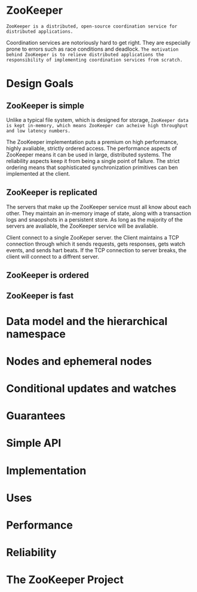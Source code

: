 
# ZooKeeper

`ZooKeeper is a distributed, open-source coordination service for distributed applications.`

Coordination services are notoriously hard to get right. They are especially prone to errors such as race conditions and deadlock. `The motivation behind ZooKeeper is to relieve distributed applications the responsibility of implementing coordination services from scratch.`

# Design Goals

## ZooKeeper is simple

Unlike a typical file system, which is designed for storage, `ZooKeeper data is kept in-memory, which means ZooKeeper can acheive high throughput and low latency numbers.`

The ZooKeeper implementation puts a premium on high performance, highly avaliable, strictly ordered access. The performance aspects of ZooKeeper means it can be used in large, distributed systems. The reliability aspects keep it from being a single point of failure. The strict ordering means that sophisticated synchronization primitives can ben implemented at the client.

## ZooKeeper is replicated

The servers that make up the ZooKeeper service must all know about each other. They maintain an in-memory image of state, along with a transaction logs and snaopshots in a persistent store. As long as the majority of the servers are avaliable, the ZooKeeper service will be avaliable.

Client connect to a single ZooKeper server. the Client maintains a TCP connection through which it sends requests, gets responses, gets watch events, and sends hart beats. If the TCP connection to server breaks, the client will connect to a diffrent server.

## ZooKeeper is ordered

## ZooKeeper is fast

# Data model and the hierarchical namespace

# Nodes and ephemeral nodes

# Conditional updates and watches

# Guarantees

# Simple API

# Implementation

# Uses

# Performance

# Reliability

# The ZooKeeper Project
